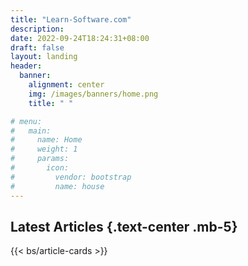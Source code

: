 ```yaml
---
title: "Learn-Software.com"
description:
date: 2022-09-24T18:24:31+08:00
draft: false
layout: landing
header:
  banner:
    alignment: center
    img: /images/banners/home.png
    title: " "

# menu:
#   main:
#     name: Home
#     weight: 1
#     params:
#       icon:
#         vendor: bootstrap
#         name: house
---
```


## Latest Articles {.text-center .mb-5}

{{< bs/article-cards >}}
